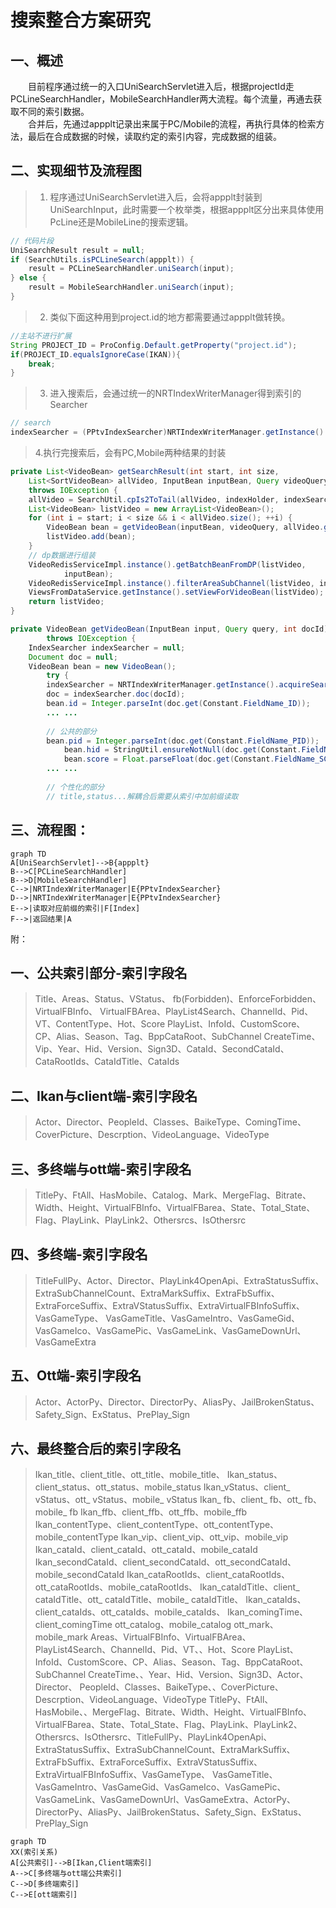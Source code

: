 # 搜索整合方案研究
## 一、概述
&emsp;&emsp;目前程序通过统一的入口UniSearchServlet进入后，根据projectId走PCLineSearchHandler，MobileSearchHandler两大流程。每个流量，再通去获取不同的索引数据。  
&emsp;&emsp;合并后，先通过appplt记录出来属于PC/Mobile的流程，再执行具体的检索方法，最后在合成数据的时候，读取约定的索引内容，完成数据的组装。  

## 二、实现细节及流程图
>1. 程序通过UniSearchServlet进入后，会将appplt封装到UniSearchInput，此时需要一个枚举类，根据appplt区分出来具体使用PcLine还是MobileLine的搜索逻辑。 
```java
// 代码片段
UniSearchResult result = null;
if (SearchUtils.isPCLineSearch(appplt)) {
    result = PCLineSearchHandler.uniSearch(input);
} else {
    result = MobileSearchHandler.uniSearch(input);
}
```
>2. 类似下面这种用到project.id的地方都需要通过appplt做转换。
```java
//主站不进行扩展
String PROJECT_ID = ProConfig.Default.getProperty("project.id");
if(PROJECT_ID.equalsIgnoreCase(IKAN)){
	break;
}
```
>3. 进入搜索后，会通过统一的NRTIndexWriterManager得到索引的Searcher
```java 
// search
indexSearcher = (PPtvIndexSearcher)NRTIndexWriterManager.getInstance().acquireSearcher();
```
>4.执行完搜索后，会有PC,Mobile两种结果的封装
```java
private List<VideoBean> getSearchResult(int start, int size,
	List<SortVideoBean> allVideo, InputBean inputBean, Query videoQuery, IndexSearcher indexSearcher)
	throws IOException {
	allVideo = SearchUtil.cpIs2ToTail(allVideo, indexHolder, indexSearcher);
	List<VideoBean> listVideo = new ArrayList<VideoBean>();
	for (int i = start; i < size && i < allVideo.size(); ++i) {
		VideoBean bean = getVideoBean(inputBean, videoQuery, allVideo.get(i).getDoc());
		listVideo.add(bean);
	}
	// dp数据进行组装
	VideoRedisServiceImpl.instance().getBatchBeanFromDP(listVideo,
			inputBean);
	VideoRedisServiceImpl.instance().filterAreaSubChannel(listVideo, inputBean, "dp.url");
	ViewsFromDataService.getInstance().setViewForVideoBean(listVideo);
	return listVideo;
}
```
```java
private VideoBean getVideoBean(InputBean input, Query query, int docId)
		throws IOException {
	IndexSearcher indexSearcher = null;
	Document doc = null;
	VideoBean bean = new VideoBean();
		try {
		indexSearcher = NRTIndexWriterManager.getInstance().acquireSearcher();
		doc = indexSearcher.doc(docId);
		bean.id = Integer.parseInt(doc.get(Constant.FieldName_ID));
		... ...
		
		// 公共的部分
		bean.pid = Integer.parseInt(doc.get(Constant.FieldName_PID));
			bean.hid = StringUtil.ensureNotNull(doc.get(Constant.FieldName_HID));
			bean.score = Float.parseFloat(doc.get(Constant.FieldName_SCORE));
		... ... 
		
		// 个性化的部分
		// title,status...解耦合后需要从索引中加前缀读取

```
## 三、流程图：

```
graph TD
A[UniSearchServlet]-->B{appplt}
B-->C[PCLineSearchHandler]
B-->D[MobileSearchHandler]
C-->|NRTIndexWriterManager|E{PPtvIndexSearcher}
D-->|NRTIndexWriterManager|E{PPtvIndexSearcher}
E-->|读取对应前缀的索引|F[Index]
F-->|返回结果|A
```

附：
## 一、公共索引部分-索引字段名
> Title、Areas、Status、VStatus、 fb(Forbidden)、EnforceForbidden、VirtualFBInfo、
> VirtualFBArea、PlayList4Search、ChannelId、Pid、VT、ContentType、Hot、Score
> PlayList、InfoId、CustomScore、CP、Alias、Season、Tag、BppCataRoot、SubChannel
> CreateTime、Vip、Year、Hid、Version、Sign3D、CataId、SecondCataId、
> CataRootIds、CataIdTitle、CataIds
## 二、Ikan与client端-索引字段名
> Actor、Director、PeopleId、Classes、BaikeType、ComingTime、CoverPicture、Descrption、VideoLanguage、VideoType
## 三、多终端与ott端-索引字段名
> TitlePy、FtAll、HasMobile、Catalog、Mark、MergeFlag、Bitrate、Width、Height、VirtualFBInfo、VirtualFBarea、State、Total_State、Flag、PlayLink、PlayLink2、Othersrcs、IsOthersrc

## 四、多终端-索引字段名
> TitleFullPy、Actor、Director、PlayLink4OpenApi、ExtraStatusSuffix、ExtraSubChannelCount、ExtraMarkSuffix、ExtraFbSuffix、ExtraForceSuffix、ExtraVStatusSuffix、ExtraVirtualFBInfoSuffix、VasGameType、
> VasGameTitle、VasGameIntro、VasGameGid、VasGameIco、VasGamePic、VasGameLink、VasGameDownUrl、VasGameExtra

## 五、Ott端-索引字段名
> Actor、ActorPy、Director、DirectorPy、AliasPy、JailBrokenStatus、Safety_Sign、ExStatus、PrePlay_Sign

## 六、最终整合后的索引字段名
> Ikan_title、client_title、ott_title、mobile_title、
> Ikan_status、client_status、ott_status、mobile_status
> Ikan_vStatus、client_ vStatus、ott_ vStatus、mobile_ vStatus
> Ikan_ fb、client_ fb、ott_ fb、mobile_ fb
> Ikan_ffb、client_ffb、ott_ffb、mobile_ffb
> Ikan_contentType、client_contentType、ott_contentType、mobile_contentType
> Ikan_vip、client_vip、ott_vip、mobile_vip
> Ikan_cataId、client_cataId、ott_cataId、mobile_cataId
> Ikan_secondCataId、client_secondCataId、ott_secondCataId、mobile_secondCataId
> Ikan_cataRootIds、client_cataRootIds、ott_cataRootIds、mobile_cataRootIds、
> Ikan_cataIdTitle、client_ cataIdTitle、ott_ cataIdTitle、mobile_ cataIdTitle、
> Ikan_cataIds、client_cataIds、ott_cataIds、mobile_cataIds、
> Ikan_comingTime、client_comingTime
> ott_catalog、mobile_catalog
> ott_mark、mobile_mark
> Areas、VirtualFBInfo、VirtualFBArea、PlayList4Search、ChannelId、Pid、VT、、Hot、Score
> PlayList、InfoId、CustomScore、CP、Alias、Season、Tag、BppCataRoot、SubChannel
> CreateTime、、Year、Hid、Version、Sign3D、Actor、Director、
> PeopleId、Classes、BaikeType、、CoverPicture、Descrption、VideoLanguage、VideoType
> TitlePy、FtAll、HasMobile、、MergeFlag、Bitrate、Width、Height、VirtualFBInfo、VirtualFBarea、State、Total_State、Flag、PlayLink、PlayLink2、Othersrcs、IsOthersrc、TitleFullPy、PlayLink4OpenApi、ExtraStatusSuffix、ExtraSubChannelCount、ExtraMarkSuffix、ExtraFbSuffix、ExtraForceSuffix、ExtraVStatusSuffix、ExtraVirtualFBInfoSuffix、VasGameType、
> VasGameTitle、VasGameIntro、VasGameGid、VasGameIco、VasGamePic、VasGameLink、VasGameDownUrl、VasGameExtra、ActorPy、DirectorPy、AliasPy、JailBrokenStatus、Safety_Sign、ExStatus、PrePlay_Sign
> 



```
graph TD
XX(索引关系)
A[公共索引]-->B[Ikan,Client端索引]
A-->C[多终端与ott端公共索引]
C-->D[多终端索引]
C-->E[ott端索引]
```


